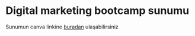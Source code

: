 # Digital marketing bootcamp sunumu

Sunumun canva linkine [buradan](https://www.canva.com/design/DAFwDL3HjOM/-vXyHclmAYrShReXGV7-sA/view?utm_content=DAFwDL3HjOM&utm_campaign=designshare&utm_medium=link&utm_source=publishsharelink) ulaşabilirsiniz

